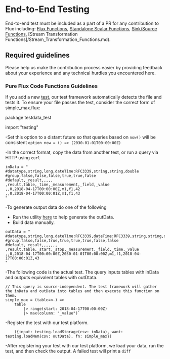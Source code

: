 # End-to-End Testing

End-to-end test must be included as a part of a PR for any contribution to Flux including: 
[Flux Functions](/Flux_Functions.md), 
[Standalone Scalar Functions](/Scalar_Functions.md), 
[Sink/Source Functions](/Source_Sink_Functions.md), 
[Stream Transformation Functions]/Stream_Transformation_Functions.md). 

## Required guidelines

Please help us make the contribution process easier by providing feedback about your experience and any technical hurdles you encountered here.

### Pure Flux Code Functions Guidelines

If you add a new [test](../stdlib/testing/testdata), our test framework automatically detects the file and tests it. To ensure your file passes the test, consider the correct form of simple_max.flux:

package testdata_test
 
import "testing"

-Set this option to a distant future so that queries based on ```now()``` will be consistent
```option now = () => (2030-01-01T00:00:00Z)```

-In the correct format, copy the data from another test, or run a query via HTTP using `curl` 
```
inData = "
#datatype,string,long,dateTime:RFC3339,string,string,double
#group,false,false,false,true,true,false
#default,_result,,,,,
,result,table,_time,_measurement,_field,_value
,,0,2018-04-17T00:00:00Z,m1,f1,42
,,0,2018-04-17T00:00:01Z,m1,f1,43
"
```

-To generate output data do one of the following
* Run the utility [here](../cmd/refactortests) to help generate the outData.  
* Build data manually.  
```
outData = "
#datatype,string,long,dateTime:RFC3339,dateTime:RFC3339,string,string,dateTime:RFC3339,double
#group,false,false,true,true,true,true,false,false
#default,_result,,,,,,,
,result,table,_start,_stop,_measurement,_field,_time,_value
,,0,2018-04-17T00:00:00Z,2030-01-01T00:00:00Z,m1,f1,2018-04-17T00:00:01Z,43
"
```

-The following code is the actual test.  The query inputs tables with inData and outputs equivalent tables with outDtata.
```
// This query is source-independent. The test framework will gather the inData and outData into tables and then execute this function on them.  
simple_max = (table=<-) =>
	table
		|> range(start: 2018-04-17T00:00:00Z)
		|> max(column: "_value")`
```

-Register the test with our test platform.  
```test _simple_max = () =>
	({input: testing.loadStorage(csv: inData), want: testing.loadMem(csv: outData), fn: simple_max})
```

-After registering your test with our test platform, we load your data, run the test, and then check the output.
 A failed test will print a ```diff```

